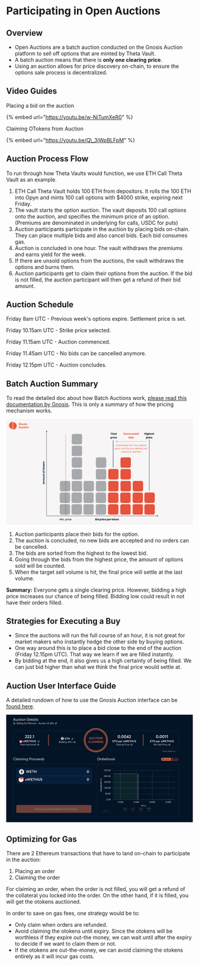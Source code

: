 # Participating in Open Auctions

## Overview

* Open Auctions are a batch auction conducted on the Gnosis Auction platform to sell off options that are minted by Theta Vault.
* A batch auction means that there is **only one clearing price**.
* Using an auction allows for price discovery on-chain, to ensure the options sale process is decentralized.

## Video Guides

Placing a bid on the auction

{% embed url="https://youtu.be/w-NiTumXeR0" %}

Claiming OTokens from Auction

{% embed url="https://youtu.be/Q\_3jWpBLFpM" %}

## Auction Process Flow

To run through how Theta Vaults would function, we use ETH Call Theta Vault as an example.

1. ETH Call Theta Vault holds 100 ETH from depositors. It rolls the 100 ETH into Opyn and mints 100 call options with $4000 strike, expiring next Friday.
2. The vault starts the option auction. The vault deposits 100 call options onto the auction, and specifies the minimum price of an option. \(Premiums are denominated in underlying for calls, USDC for puts\)
3. Auction participants participate in the auction by placing bids on-chain. They can place multiple bids and also cancel bids. Each bid consumes gas.
4. Auction is concluded in one hour. The vault withdraws the premiums and earns yield for the week.
5. If there are unsold options from the auctions, the vault withdraws the options and burns them.
6. Auction participants get to claim their options from the auction. If the bid is not filled, the auction participant will then get a refund of their bid amount.

## Auction Schedule

Friday 8am UTC - Previous week's options expire. Settlement price is set.

Friday 10.15am UTC - Strike price selected.

Friday 11.15am UTC - Auction commenced.

Friday 11.45am UTC - No bids can be cancelled anymore.

Friday 12.15pm UTC - Auction concludes.

## Batch Auction Summary

To read the detailed doc about how Batch Auctions work, [please read this documentation by Gnosis](https://gnosis-auction.eth.link/#/docs/batch-auctions). This is only a summary of how the pricing mechanism works.

![](../.gitbook/assets/untitled-1-%20%281%29.png)

1. Auction participants place their bids for the option.
2. The auction is concluded, no new bids are accepted and no orders can be cancelled.
3. The bids are sorted from the highest to the lowest bid.
4. Going through the bids from the highest price, the amount of options sold will be counted.
5. When the target sell volume is hit, the final price will settle at the last volume.

**Summary:** Everyone gets a single clearing price. However, bidding a high price increases our chance of being filled. Bidding low could result in not have their orders filled.

## Strategies for Executing a Buy

* Since the auctions will run the full course of an hour, it is not great for market makers who instantly hedge the other side by buying options.
* One way around this is to place a bid close to the end of the auction \(Friday 12.15pm UTC\). That way we learn if we are filled instantly.
* By bidding at the end, it also gives us a high certainty of being filled. We can just bid higher than what we think the final price would settle at.

## Auction User Interface Guide

A detailed rundown of how to use the Gnosis Auction interface can be [found here](https://gnosis-auction.eth.link/#/docs/participate-as-a-bidder).

![Example of ETH call option auction](../.gitbook/assets/screenshot-2021-09-28-at-4.53.42-pm.png)

## Optimizing for Gas

There are 2 Ethereum transactions that have to land on-chain to participate in the auction:

1. Placing an order
2. Claiming the order

For claiming an order, when the order is not filled, you will get a refund of the collateral you locked into the order. On the other hand, if it is filled, you will get the otokens auctioned.

In order to save on gas fees, one strategy would be to:

* Only claim when orders are refunded.
* Avoid claiming the otokens until expiry. Since the otokens will be worthless if they expire out-the money, we can wait until after the expiry to decide if we want to claim them or not.
* If the otokens are out-the-money, we can avoid claiming the otokens entirely as it will incur gas costs.



